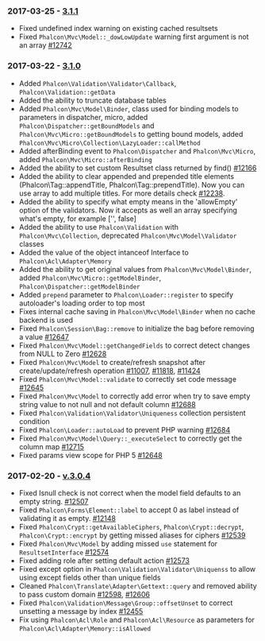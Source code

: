 ### 2017-03-25 - [3.1.1](https://github.com/phalcon/cphalcon/releases/tag/v3.1.1)
- Fixed undefined index warning on existing cached resultsets
- Fixed `Phalcon\Mvc\Model::_dowLowUpdate` warning first argument is not an array [#12742](https://github.com/phalcon/cphalcon/issues/12742)

### 2017-03-22 - [3.1.0](https://github.com/phalcon/cphalcon/releases/tag/v3.1.0)
- Added `Phalcon\Validation\Validator\Callback`, `Phalcon\Validation::getData`
- Added the ability to truncate database tables
- Added `Phalcon\Mvc\Model\Binder`, class used for binding models to parameters in dispatcher, micro, added `Phalcon\Dispatcher::getBoundModels` and `Phalcon\Mvc\Micro::getBoundModels` to getting bound models, added `Phalcon\Mvc\Micro\Collection\LazyLoader::callMethod`
- Added afterBinding event to `Phalcon\Dispatcher` and `Phalcon\Mvc\Micro`, added `Phalcon\Mvc\Micro::afterBinding`
- Added the ability to set custom Resultset class returned by find() [#12166](https://github.com/phalcon/cphalcon/issues/12166)
- Added the ability to clear appended and prepended title elements (Phalcon\Tag::appendTitle, Phalcon\Tag::prependTitle). Now you can use array to add multiple titles. For more details check [#12238](https://github.com/phalcon/cphalcon/issues/12238).
- Added the ability to specify what empty means in the 'allowEmpty' option of the validators. Now it accepts as well an array specifying what's empty, for example ['', false]
- Added the ability to use `Phalcon\Validation` with `Phalcon\Mvc\Collection`, deprecated `Phalcon\Mvc\Model\Validator` classes
- Added the value of the object intanceof Interface to `Phalcon\Acl\Adapter\Memory`
- Added the ability to get original values from `Phalcon\Mvc\Model\Binder`, added `Phalcon\Mvc\Micro::getModelBinder`, `Phalcon\Dispatcher::getModelBinder`
- Added `prepend` parameter to `Phalcon\Loader::register` to specify autoloader's loading order to top most
- Fixes internal cache saving in `Phalcon\Mvc\Model\Binder` when no cache backend is used
- Fixed `Phalcon\Session\Bag::remove` to initialize the bag before removing a value [#12647](https://github.com/phalcon/cphalcon/pull/12647)
- Fixed `Phalcon\Mvc\Model::getChangedFields` to correct detect changes from NULL to Zero [#12628](https://github.com/phalcon/cphalcon/issues/12628)
- Fixed `Phalcon\Mvc\Model` to create/refresh snapshot after create/update/refresh operation [#11007](https://github.com/phalcon/cphalcon/issues/11007), [#11818](https://github.com/phalcon/cphalcon/issues/11818), [#11424](https://github.com/phalcon/cphalcon/issues/11424)
- Fixed `Phalcon\Mvc\Model::validate` to correctly set code message [#12645](https://github.com/phalcon/cphalcon/issues/12645)
- Fixed `Phalcon\Mvc\Model` to correctly add error when try to save empty string value to not null and not default column [#12688](https://github.com/phalcon/cphalcon/issues/12688)
- Fixed `Phalcon\Validation\Validator\Uniqueness` collection persistent condition
- Fixed `Phalcon\Loader::autoLoad` to prevent PHP warning [#12684](https://github.com/phalcon/cphalcon/pull/12684)
- Fixed `Phalcon\Mvc\Model\Query::_executeSelect` to correctly get the column map [#12715](https://github.com/phalcon/cphalcon/issues/12715)
- Fixed params view scope for PHP 5 [#12648](https://github.com/phalcon/cphalcon/issues/12648)


### 2017-02-20 - [v.3.0.4](https://github.com/phalcon/cphalcon/releases/tag/v3.0.4)
- Fixed Isnull check is not correct when the model field defaults to an empty string. [#12507](https://github.com/phalcon/cphalcon/issues/12507)
- Fixed `Phalcon\Forms\Element::label` to accept 0 as label instead of validating it as empty. [#12148](https://github.com/phalcon/cphalcon/issues/12148)
- Fixed `Phalcon\Crypt::getAvailableCiphers`, `Phalcon\Crypt::decrypt`, `Phalcon\Crypt::encrypt` by getting missed aliases for ciphers [#12539](https://github.com/phalcon/cphalcon/pull/12539)
- Fixed `Phalcon\Mvc\Model` by adding missed `use` statement for `ResultsetInterface` [#12574](https://github.com/phalcon/cphalcon/pull/12574)
- Fixed adding role after setting default action [#12573](https://github.com/phalcon/cphalcon/issues/12573)
- Fixed except option in `Phalcon\Validation\Validator\Uniquenss` to allow using except fields other than unique fields
- Cleaned `Phalcon\Translate\Adapter\Gettext::query` and removed ability to pass custom domain [#12598](https://github.com/phalcon/cphalcon/issues/12598), [#12606](https://github.com/phalcon/cphalcon/pull/12606)
- Fixed `Phalcon\Validation\Message\Group::offsetUnset` to correct unsetting a message by index [#12455](https://github.com/phalcon/cphalcon/issues/12455)
- Fix using `Phalcon\Acl\Role` and `Phalcon\Acl\Resource` as parameters for `Phalcon\Acl\Adapter\Memory::isAllowed`
